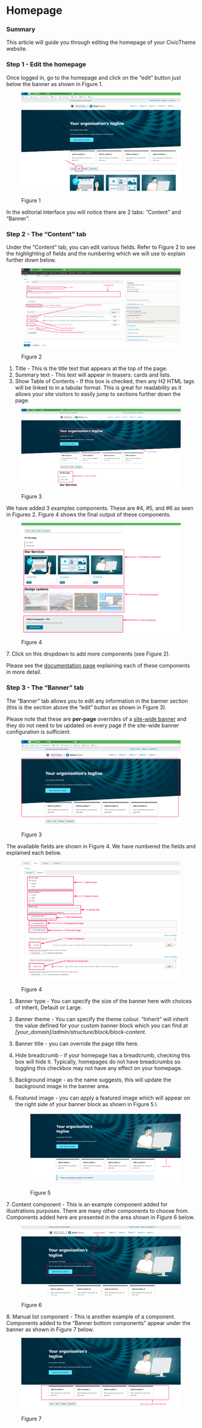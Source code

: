 # Homepage

### Summary <a href="#editingthehomepage-summary" id="editingthehomepage-summary"></a>

This article will guide you through editing the homepage of your CivicTheme website.

### Step 1 - Edit the homepage <a href="#editingthehomepage-step1-editthehomepage" id="editingthehomepage-step1-editthehomepage"></a>

Once logged in, go to the homepage and click on the “edit” button just below the banner as shown in Figure 1.

<figure><img src="../.gitbook/assets/image (9).png" alt=""><figcaption><p>Figure 1</p></figcaption></figure>

In the editorial interface you will notice there are 2 tabs: “Content” and “Banner”.

### Step 2 - The “Content” tab <a href="#editingthehomepage-step2-the-content-tab" id="editingthehomepage-step2-the-content-tab"></a>

Under the “Content” tab, you can edit various fields. Refer to Figure 2 to see the highlighting of fields and the numbering which we will use to explain further down below.

<figure><img src="../.gitbook/assets/image (4) (1).png" alt=""><figcaption><p>Figure 2</p></figcaption></figure>

1. Title - This is the title text that appears at the top of the page.
2. Summary text - This text will appear in teasers: cards and lists.
3. Show Table of Contents - If this box is checked, then any H2 HTML tags will be linked to in a tabular format. This is great for readability as it allows your site visitors to easily jump to sections further down the page.

<figure><img src="../.gitbook/assets/image (11).png" alt=""><figcaption><p>Figure 3</p></figcaption></figure>

We have added 3 examples components. These are #4, #5, and #6 as seen in Figures 2. Figure 4 shows the final output of these components.

<figure><img src="../.gitbook/assets/image (7).png" alt=""><figcaption><p>Figure 4</p></figcaption></figure>

7\. Click on this dropdown to add more components (see Figure 2).

Please see the [documentation page](content-types/landing-page.md) explaining each of these components in more detail.&#x20;

### Step 3 - The “Banner” tab <a href="#editingthehomepage-step3-the-banner-tab" id="editingthehomepage-step3-the-banner-tab"></a>

The “Banner” tab allows you to edit any information in the banner section (this is the section above the “edit” button as shown in Figure 3).

Please note that these are **per-page** overrides of a [site-wide banner](site-wide-configuration/site-wide-banner.md) and they do not need to be updated on every page if the site-wide banner configuration is sufficient.

<figure><img src="../.gitbook/assets/image (3) (1).png" alt=""><figcaption><p>Figure 3</p></figcaption></figure>

The available fields are shown in Figure 4. We have numbered the fields and explained each below.

<figure><img src="../.gitbook/assets/image (2) (1).png" alt=""><figcaption><p>Figure 4</p></figcaption></figure>

1. Banner type - You can specify the size of the banner here with choices of Inherit, Default or Large.&#x20;
2. Banner theme - You can specify the theme colour. “Inherit” will inherit the value defined for your custom banner block which you can find at _\[your\_domain]/admin/structure/block/block-content._
3. Banner title - you can override the page title here.
4. Hide breadcrumb - if your homepage has a breadcrumb, checking this box will hide it. Typically, homepages do not have breadcrumbs so toggling this checkbox may not have any effect on your homepage.
5. Background image - as the name suggests, this will update the background image in the banner area.
6.  Featured image - you can apply a featured image which will appear on the right side of your banner block as shown in Figure 5.\




    <figure><img src="../.gitbook/assets/image (1) (1).png" alt=""><figcaption><p>Figure 5</p></figcaption></figure>

7\. Content component - This is an example component added for illustrations purposes. There are many other components to choose from. Components added here are presented in the area shown in Figure 6 below.

<figure><img src="../.gitbook/assets/image (5) (1).png" alt=""><figcaption><p>Figure 6</p></figcaption></figure>

8\. Manual list component - This is another example of a component. Components added to the “Banner bottom components” appear under the banner as shown in Figure 7 below.

<figure><img src="../.gitbook/assets/image (6).png" alt=""><figcaption><p>Figure 7</p></figcaption></figure>
